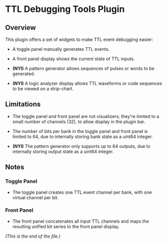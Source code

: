 # TTL Debugging Tools Plugin

## Overview

This plugin offers a set of widgets to make TTL event debugging easier:

* A toggle panel manually generates TTL events.

* A front panel display shows the current state of TTL inputs.

* **(NYI)** A pattern generator allows sequences of pulses or words to be
generated.

* **(NYI)** A logic analyzer display allows TTL waveforms or code sequences
to be viewed on a strip-chart.


## Limitations

* The toggle panel and front panel are not visualizers; they're limited to
a small number of channels (32), to allow display in the plugin bar.

* The number of bits per bank in the toggle panel and front panel is limited
to 64, due to internally storing bank state as a uint64 integer.

* **(NYI)** The pattern generator only supports up to 64 outputs, due to
internally storing output state as a uint64 integer.


## Notes

### Toggle Panel

* The toggle panel creates one TTL event channel per bank, with one virtual
channel per bit.

### Front Panel

* The front panel concatenates all input TTL channels and maps the resulting
unified bit series to the front panel display.



_(This is the end of the file.)_
